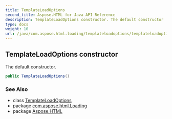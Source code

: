```yaml
---
title: TemplateLoadOptions
second_title: Aspose.HTML for Java API Reference
description: TemplateLoadOptions constructor. The default constructor
type: docs
weight: 10
url: /java/com.aspose.html.loading/templateloadoptions/templateloadoptions/
---
```

## TemplateLoadOptions constructor

The default constructor.

```java
public TemplateLoadOptions()
```

### See Also

* class [TemplateLoadOptions](../)
* package [com.aspose.html.Loading](../../templateloadoptions/)
* package [Aspose.HTML](../../../)

